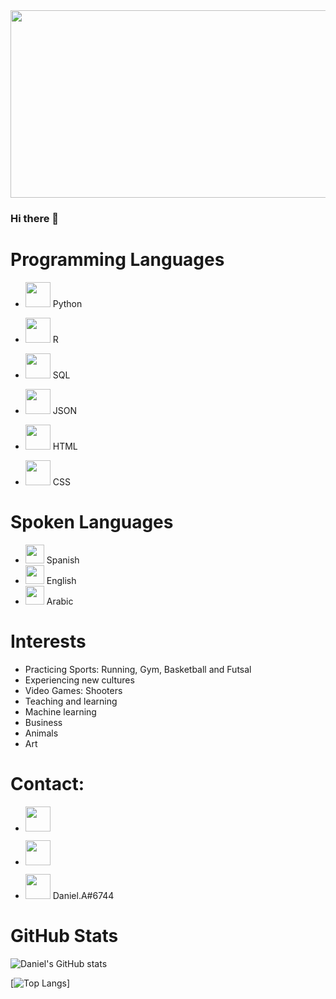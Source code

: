 <img src="https://thumbs.dreamstime.com/b/big-data-science-analysis-business-technology-concept-virtual-screen-big-data-science-analysis-business-technology-concept-145015243.jpg" width="1040" height="300">

### Hi there 👋

# Programming Languages



* <img src='https://cdn.iconscout.com/icon/free/png-256/python-3521655-2945099.png' width="40" height='40'> Python
* <img src='https://www.r-project.org/logo/Rlogo.png' width="40" height='40'> R

* <img src='https://e7.pngegg.com/pngimages/756/673/png-clipart-database-management-system-computer-icons-microsoft-sql-server-corresponding-miscellaneous-angle-thumbnail.png' width="40" height='40'> SQL
* <img src='https://nift.dev/images/JSON.svg' width="40" height='40'> JSON
* <img src='https://cdn-icons-png.flaticon.com/512/732/732212.png' width="40" height='40'> HTML
* <img src='https://cdn-icons-png.flaticon.com/512/732/732190.png' width="40" height='40'> CSS

# Spoken Languages

* <img src='https://cdn.britannica.com/04/4904-004-EBEFDE35/Flag-Venezuela.jpg' width="30" height='30'> Spanish
* <img src='https://upload.wikimedia.org/wikipedia/en/thumb/a/a4/Flag_of_the_United_States.svg/1200px-Flag_of_the_United_States.svg.png' width="30" height='30'> English
* <img src='https://upload.wikimedia.org/wikipedia/commons/thumb/0/0d/Flag_of_Saudi_Arabia.svg/1024px-Flag_of_Saudi_Arabia.svg.png' width="30" height='30'> Arabic

# Interests

* Practicing Sports: Running, Gym, Basketball and Futsal
* Experiencing new cultures
* Video Games: Shooters
* Teaching and learning
* Machine learning
* Business
* Animals
* Art

# Contact:

* [<img src='http://fonts.gstatic.com/s/i/productlogos/gmail_round_2020q4/v1/web-96dp/logo_gmail_round_2020q4_color_2x_web_96dp.png' width="40" height='40'>](aldanajorgedaniel@gmail.com)  

* [<img src='https://upload.wikimedia.org/wikipedia/commons/thumb/f/f8/LinkedIn_icon_circle.svg/2048px-LinkedIn_icon_circle.svg.png' width="40" height='40'>](https://www.linkedin.com/in/https://www.linkedin.com/in/jorge-aldana/)  

* [<img src='https://www.svgrepo.com/show/331368/discord-v2.svg' width="40" height='40'>](https://discordapp.com/users/Daniel.A#6744) Daniel.A#6744 


# GitHub Stats

![Daniel's GitHub stats](https://github-readme-stats.vercel.app/api?username=aldanajd&show_icons=true&theme=merko)

[![Top Langs](https://github-readme-stats.vercel.app/api/top-langs/?username=aldanajd&theme=merko)]
